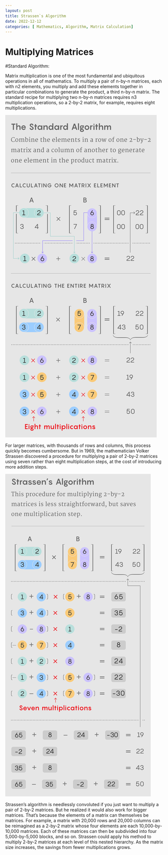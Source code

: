 ```yaml
---
layout: post
title: Strassen`s Algorithm
date: 2022-12-12
categories: [ Mathematics, Algorithm, Matrix Calculation]
---
```


# Multiplying Matrices

#Standard Algorithm:

Matrix multiplication is one of the most fundamental and ubiquitous operations in all of mathematics. To multiply a pair of n-by-n matrices, each with n2 elements, you multiply and add these elements together in particular combinations to generate the product, a third n-by-n matrix. The standard recipe for multiplying two n-by-n matrices requires n3 multiplication operations, so a 2-by-2 matrix, for example, requires eight multiplications.

![alt](https://raw.githubusercontent.com/bhaskarvilles/chirpy-images/main/STANDARD_ALGORITHM_MOBILE-cr.MerrillSherman-1.svg)

For larger matrices, with thousands of rows and columns, this process quickly becomes cumbersome. But in 1969, the mathematician Volker Strassen discovered a procedure for multiplying a pair of 2-by-2 matrices using seven rather than eight multiplication steps, at the cost of introducing more addition steps.

![alt](https://raw.githubusercontent.com/bhaskarvilles/chirpy-images/main/STRASSEN_ALGORITHM_mobile-cr.MerrillSherman.svg)

Strassen’s algorithm is needlessly convoluted if you just want to multiply a pair of 2-by-2 matrices. But he realized it would also work for bigger matrices. That’s because the elements of a matrix can themselves be matrices. For example, a matrix with 20,000 rows and 20,000 columns can be reimagined as a 2-by-2 matrix whose four elements are each 10,000-by-10,000 matrices. Each of these matrices can then be subdivided into four 5,000-by-5,000 blocks, and so on. Strassen could apply his method to multiply 2-by-2 matrices at each level of this nested hierarchy. As the matrix size increases, the savings from fewer multiplications grows.

